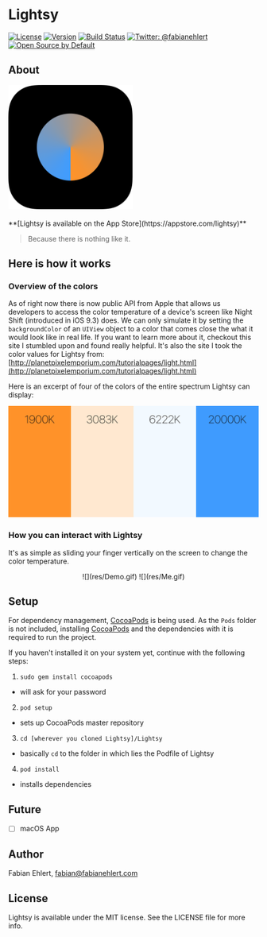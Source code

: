 # Lightsy

[![License](https://img.shields.io/badge/license-MIT-lightgrey.svg)](https://github.com/fabianehlert/Lightsy/blob/master/LICENSE)
[![Version](https://img.shields.io/badge/version-1.0-green.svg)](https://github.com/fabianehlert/Lightsy)
[![Build Status](https://travis-ci.org/fabianehlert/SpringyPopup.svg?branch=master)](https://travis-ci.org/fabianehlert/Lightsy)
[![Twitter: @fabianehlert](https://img.shields.io/badge/twitter-fabianehlert-blue.svg)](https://twitter.com/fabianehlert)
[![Open Source by Default](https://img.shields.io/badge/Open%20Source-Default-blue.svg)](https://github.com/fabianehlert)

## About
<img src="res/Artwork.png" width="250">
<br><br>
**[Lightsy is available on the App Store](https://appstore.com/lightsy)**

> Because there is nothing like it.

## Here is how it works

### Overview of the colors
As of right now there is now public API from Apple that allows us developers to access the color temperature of a device's screen like Night Shift (introduced in iOS 9.3) does. We can only simulate it by setting the `backgroundColor` of an `UIView` object to a color that comes close the what it would look like in real life. If you want to learn more about it, checkout this site I stumbled upon and found really helpful. It's also the site I took the color values for Lightsy from: [http://planetpixelemporium.com/tutorialpages/light.html](http://planetpixelemporium.com/tutorialpages/light.html)

Here is an excerpt of four of the colors of the entire spectrum Lightsy can display:

![](res/Overview-Colors.jpg)

### How you can interact with Lightsy
It's as simple as sliding your finger vertically on the screen to change the color temperature.

<center>
![](res/Demo.gif)
![](res/Me.gif)
</center>

## Setup
For dependency management, [CocoaPods](https://github.com/CocoaPods/CocoaPods) is being used. As the `Pods` folder is not included, installing [CocoaPods](https://github.com/CocoaPods/CocoaPods) and the dependencies with it is required to run the project.

If you haven't installed it on your system yet, continue with the following steps:

1. `sudo gem install cocoapods`
 - will ask for your password
2. `pod setup`
 - sets up CocoaPods master repository
3. `cd [wherever you cloned Lightsy]/Lightsy`
 - basically `cd` to the folder in which lies the Podfile of Lightsy
4. `pod install`
 - installs dependencies

## Future
- [ ] macOS App

## Author
Fabian Ehlert, [fabian@fabianehlert.com](mailto:fabian@fabianehlert.com)

## License
Lightsy is available under the MIT license. See the LICENSE file for more info.
